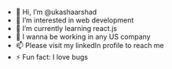 - 👋 Hi, I’m @ukashaarshad
- 👀 I’m interested in web development
- 🌱 I’m currently learning react.js
- 💞️ I wanna be working in any US company
- 📫 Please visit my linkedIn profile to reach me
- ⚡ Fun fact: I love bugs

<!---
ukashaarshad/ukashaarshad is a ✨ special ✨ repository because its `README.md` (this file) appears on your GitHub profile.
You can click the Preview link to take a look at your changes.
--->
